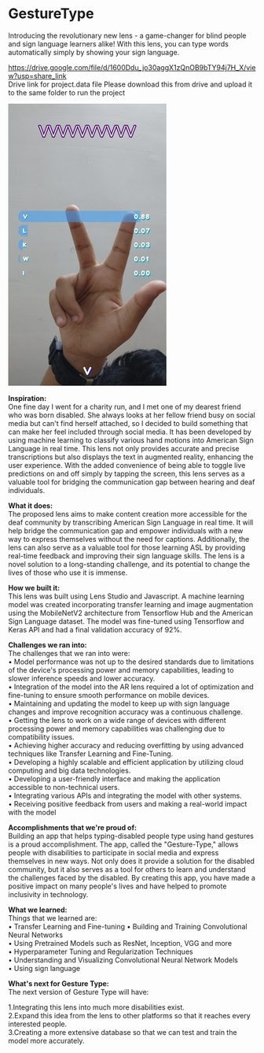 # GestureType
Introducing the revolutionary new lens - a game-changer for blind people and sign language learners alike! With this lens, you can type words automatically simply by showing your sign language.

https://drive.google.com/file/d/1600Ddu_jo30aggX1zQnOB9bTY94j7H_X/view?usp=share_link <br />
Drive link for project.data file Please download this from drive and upload it to the same folder to run the project

![Demo image](https://github.com/srijaaaaa/gesture_type/blob/main/gallery.jpg)


**Inspiration:**<br />
One fine day I went for a charity run, and I met one of my dearest friend who was born disabled. She always looks at her fellow friend busy on social media but can't find herself attached, so I decided to build something that can make her feel included through social media. It has been developed by using machine learning to classify various hand motions into American Sign Language in real time. This lens not only provides accurate and precise transcriptions but also displays the text in augmented reality, enhancing the user experience. With the added convenience of being able to toggle live predictions on and off simply by tapping the screen, this lens serves as a valuable tool for bridging the communication gap between hearing and deaf individuals.

**What it does:**<br />
The proposed lens aims to make content creation more accessible for the deaf community by transcribing American Sign Language in real time. It will help bridge the communication gap and empower individuals with a new way to express themselves without the need for captions. Additionally, the lens can also serve as a valuable tool for those learning ASL by providing real-time feedback and improving their sign language skills. The lens is a novel solution to a long-standing challenge, and its potential to change the lives of those who use it is immense.

**How we built it:**<br />
This lens was built using Lens Studio and Javascript. A machine learning model was created incorporating transfer learning and image augmentation using the MobileNetV2 architecture from Tensorflow Hub and the American Sign Language dataset. The model was fine-tuned using Tensorflow and Keras API and had a final validation accuracy of 92%.

**Challenges we ran into:**<br />
The challenges that we ran into were:<br /> • Model performance was not up to the desired standards due to limitations of the device's processing power and memory capabilities, leading to slower inference speeds and lower accuracy. <br />• Integration of the model into the AR lens required a lot of optimization and fine-tuning to ensure smooth performance on mobile devices. <br />• Maintaining and updating the model to keep up with sign language changes and improve recognition accuracy was a continuous challenge. <br />• Getting the lens to work on a wide range of devices with different processing power and memory capabilities was challenging due to compatibility issues. <br />• Achieving higher accuracy and reducing overfitting by using advanced techniques like Transfer Learning and Fine-Tuning.<br /> • Developing a highly scalable and efficient application by utilizing cloud computing and big data technologies.<br /> • Developing a user-friendly interface and making the application accessible to non-technical users.<br /> • Integrating various APIs and integrating the model with other systems.<br /> • Receiving positive feedback from users and making a real-world impact with the model

**Accomplishments that we're proud of:** <br />
Building an app that helps typing-disabled people type using hand gestures is a proud accomplishment. The app, called the "Gesture-Type," allows people with disabilities to participate in social media and express themselves in new ways. Not only does it provide a solution for the disabled community, but it also serves as a tool for others to learn and understand the challenges faced by the disabled. By creating this app, you have made a positive impact on many people's lives and have helped to promote inclusivity in technology.

**What we learned:**<br />
Things that we learned are: <br />• Transfer Learning and Fine-tuning • Building and Training Convolutional Neural Networks<br /> • Using Pretrained Models such as ResNet, Inception, VGG and more <br />• Hyperparameter Tuning and Regularization Techniques<br /> • Understanding and Visualizing Convolutional Neural Network Models<br /> • Using sign language

**What's next for Gesture Type:**<br />
The next version of Gesture Type will have:<br />

1.Integrating this lens into much more disabilities exist.<br />
2.Expand this idea from the lens to other platforms so that it reaches every interested people.<br />
3.Creating a more extensive database so that we can test and train the model more accurately.<br />



